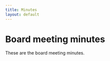 ```yaml
---
title: Minutes
layout: default
---
```


# Board meeting minutes

These are the board meeting minutes.
